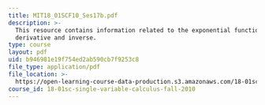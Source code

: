 ```yaml
---
title: MIT18_01SCF10_Ses17b.pdf
description: >-
  This resource contains information related to the exponential functions, its
  derivative and inverse.
type: course
layout: pdf
uid: b946981e19f754ed2ab590cb7f9253c8
file_type: application/pdf
file_location: >-
  https://open-learning-course-data-production.s3.amazonaws.com/18-01sc-single-variable-calculus-fall-2010/b946981e19f754ed2ab590cb7f9253c8_MIT18_01SCF10_Ses17b.pdf
course_id: 18-01sc-single-variable-calculus-fall-2010
---
```

